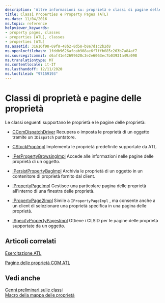 ```yaml
---
description: 'Altre informazioni su: proprietà e classi di pagine delle proprietà'
title: Classi Properties e Property Pages (ATL)
ms.date: 11/04/2016
ms.topic: reference
helpviewer_keywords:
- property pages, classes
- properties [ATL], classes
- properties [ATL]
ms.assetid: 31616f98-69f8-48b2-8d58-b8e7d1c2b2d8
ms.openlocfilehash: 1fddb9626afcab908ae6f7ffb085c263b7a84af7
ms.sourcegitcommit: d6af41e42699628c3e2e6063ec7b03931a49a098
ms.translationtype: MT
ms.contentlocale: it-IT
ms.lasthandoff: 12/11/2020
ms.locfileid: "97159193"
---
```

# <a name="properties-and-property-pages-classes"></a>Classi di proprietà e pagine delle proprietà

Le classi seguenti supportano le proprietà e le pagine delle proprietà:

- [CComDispatchDriver](../atl/reference/atl-typedefs.md#ccomdispatchdriver) Recupera o imposta le proprietà di un oggetto tramite un `IDispatch` puntatore.

- [CStockPropImpl](../atl/reference/cstockpropimpl-class.md) Implementa le proprietà predefinite supportate da ATL.

- [IPerPropertyBrowsingImpl](../atl/reference/iperpropertybrowsingimpl-class.md) Accede alle informazioni nelle pagine delle proprietà di un oggetto.

- [IPersistPropertyBagImpl](../atl/reference/ipersistpropertybagimpl-class.md) Archivia le proprietà di un oggetto in un contenitore di proprietà fornito dal client.

- [IPropertyPageImpl](../atl/reference/ipropertypageimpl-class.md) Gestisce una particolare pagina delle proprietà all'interno di una finestra delle proprietà.

- [IPropertyPage2Impl](../atl/reference/ipropertypage2impl-class.md) Simile a `IPropertyPageImpl` , ma consente anche a un client di selezionare una proprietà specifica in una pagina delle proprietà.

- [ISpecifyPropertyPagesImpl](../atl/reference/ispecifypropertypagesimpl-class.md) Ottiene i CLSID per le pagine delle proprietà supportate da un oggetto.

## <a name="related-articles"></a>Articoli correlati

[Esercitazione ATL](../atl/active-template-library-atl-tutorial.md)

[Pagine delle proprietà COM ATL](../atl/atl-com-property-pages.md)

## <a name="see-also"></a>Vedi anche

[Cenni preliminari sulle classi](../atl/atl-class-overview.md)<br/>
[Macro della mappa delle proprietà](../atl/reference/property-map-macros.md)
